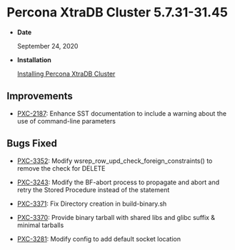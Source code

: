 # Percona XtraDB Cluster 5.7.31-31.45


* **Date**

    September 24, 2020



* **Installation**

    [Installing Percona XtraDB Cluster](https://www.percona.com/doc/percona-xtradb-cluster/5.7/install/index.html)


## Improvements


* [PXC-2187](https://jira.percona.com/browse/PXC-2187): Enhance SST documentation to include a warning about the use of command-line parameters

## Bugs Fixed


* [PXC-3352](https://jira.percona.com/browse/PXC-3352): Modify wsrep_row_upd_check_foreign_constraints() to remove the check for DELETE


* [PXC-3243](https://jira.percona.com/browse/PXC-3243): Modify the BF-abort process to propagate and abort and retry the Stored Procedure instead of the statement


* [PXC-3371](https://jira.percona.com/browse/PXC-3371): Fix Directory creation in build-binary.sh


* [PXC-3370](https://jira.percona.com/browse/PXC-3370): Provide binary tarball with shared libs and glibc suffix & minimal tarballs


* [PXC-3281](https://jira.percona.com/browse/PXC-3281): Modify config to add default socket location
